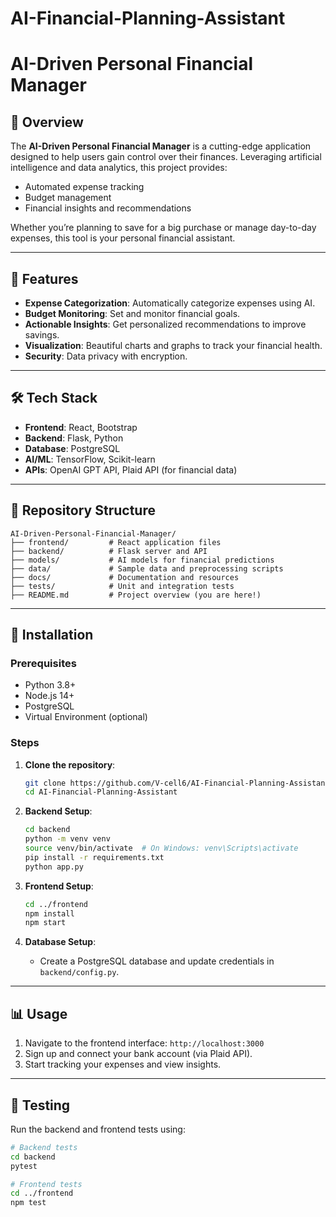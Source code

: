 # AI-Financial-Planning-Assistant

# AI-Driven Personal Financial Manager



## 🚀 Overview

The **AI-Driven Personal Financial Manager** is a cutting-edge application designed to help users gain control over their finances. Leveraging artificial intelligence and data analytics, this project provides:

- Automated expense tracking
- Budget management
- Financial insights and recommendations

Whether you’re planning to save for a big purchase or manage day-to-day expenses, this tool is your personal financial assistant.

---

## 🎯 Features

- **Expense Categorization**: Automatically categorize expenses using AI.
- **Budget Monitoring**: Set and monitor financial goals.
- **Actionable Insights**: Get personalized recommendations to improve savings.
- **Visualization**: Beautiful charts and graphs to track your financial health.
- **Security**: Data privacy with encryption.

---

## 🛠️ Tech Stack

- **Frontend**: React, Bootstrap
- **Backend**: Flask, Python
- **Database**: PostgreSQL
- **AI/ML**: TensorFlow, Scikit-learn
- **APIs**: OpenAI GPT API, Plaid API (for financial data)

---

## 📂 Repository Structure

```plaintext
AI-Driven-Personal-Financial-Manager/
├── frontend/         # React application files
├── backend/          # Flask server and API
├── models/           # AI models for financial predictions
├── data/             # Sample data and preprocessing scripts
├── docs/             # Documentation and resources
├── tests/            # Unit and integration tests
├── README.md         # Project overview (you are here!)
```

---

## 🚀 Installation

### Prerequisites

- Python 3.8+
- Node.js 14+
- PostgreSQL
- Virtual Environment (optional)

### Steps

1. **Clone the repository**:

   ```bash
   git clone https://github.com/V-cell6/AI-Financial-Planning-Assistant.git
   cd AI-Financial-Planning-Assistant
   ```

2. **Backend Setup**:

   ```bash
   cd backend
   python -m venv venv
   source venv/bin/activate  # On Windows: venv\Scripts\activate
   pip install -r requirements.txt
   python app.py
   ```

3. **Frontend Setup**:

   ```bash
   cd ../frontend
   npm install
   npm start
   ```

4. **Database Setup**:

   - Create a PostgreSQL database and update credentials in `backend/config.py`.

---

## 📊 Usage

1. Navigate to the frontend interface: `http://localhost:3000`
2. Sign up and connect your bank account (via Plaid API).
3. Start tracking your expenses and view insights.

---

## 🧪 Testing

Run the backend and frontend tests using:

```bash
# Backend tests
cd backend
pytest

# Frontend tests
cd ../frontend
npm test
```




